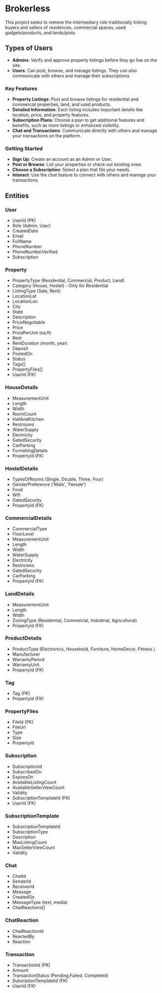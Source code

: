 # Brokerless

This project seeks to remove the intermediary role traditionally linking buyers and sellers of residences, commercial spaces, used gadgets/products, and lands/plots.

## Types of Users
- **Admins**: Verify and approve property listings before they go live on the site.
- **Users**: Can post, browse, and manage listings. They can also communicate with others and manage their subscriptions.


### Key Features
- **Property Listings**: Post and browse listings for residential and commercial properties, land, and used products.
- **Detailed Information**: Each listing includes important details like location, price, and property features.
- **Subscription Plans**: Choose a plan to get additional features and benefits, such as more listings or enhanced visibility.
- **Chat and Transactions**: Communicate directly with others and manage your transactions on the platform.

### Getting Started
- **Sign Up**: Create an account as an Admin or User.
- **Post or Browse**: List your properties or check out existing ones.
- **Choose a Subscription**: Select a plan that fits your needs.
- **Interact**: Use the chat feature to connect with others and manage your transactions.


## Entities

### User
- UserId (PK)
- Role (Admin, User)
- CreatedDate
- Email
- FullName
- PhoneNumber
- PhoneNumberVerified
- Subscription

### Property
- PropertyType (Residential, Commercial, Product, Land)
- Category (House, Hostel) - Only for Residential 
- ListingType (Sale, Rent)
- LocationLat
- LocationLon
- City
- State
- Description
- PriceNegotiable
- Price
- PricePerUnit (sq.ft)
- Rent 
- RentDuration (month, year)
- Deposit
- PostedOn
- Status
- Tags[]
- PropertyFiles[]
- UserId (FK)

### HouseDetails
- MeasurementUnit
- Length
- Width
- RoomCount
- HallAndKitchen
- Restrooms
- WaterSupply
- Electricity
- GatedSecurity
- CarParking
- FurnishingDetails
- PropertyId (FK)

### HostelDetails
- TypesOfRooms (Single, Double, Three, Four)
- GenderPreference ('Male', 'Female')
- Food
- Wifi
- GatedSecurity
- PropertyId (FK)

### CommercialDetails 
- CommercialType
- FloorLevel
- MeasurementUnit
- Length
- Width
- WaterSupply
- Electricity
- Restrooms
- GatedSecurity
- CarParking
- PropertyId (FK)

### LandDetails
- MeasurementUnit
- Length
- Width
- ZoningType (Residential, Commercial, Industrial, Agricultural)
- PropertyId (FK)

### ProductDetails
- ProductType (Electronics, Household, Furniture, HomeDecor, Fitness )
- Manufacturer
- WarrantyPeriod
- WarrantyUnit
- PropertyId (FK)


### Tag
- Tag (PK)
- PropertyId (FK)

### PropertyFiles
- FileId (PK)
- FileUrl
- Type
- Size
- PropertyId

### Subscription
- SubscriptionId
- SubscribedOn
- ExpiresOn
- AvailableListingCount
- AvailableSellerViewCount
- Validity
- SubscriptionTemplateId (FK)
- UserId (FK)

### SubscriptionTemplate
- SubscriptionTemplateId 
- SubscriptionType
- Description
- MaxListingCount
- MaxSellerViewCount
- Validity


### Chat
- ChatId
- SenderId
- ReceiverId
- Message
- CreatedOn
- MessageType (text, media)
- ChatReactions[]

### ChatReaction
- ChatReactionId
- ReactedBy
- Reaction

### Transaction
- TransactionId (PK)
- Amount 
- TransactionStatus (Pending,Failed, Completed)
- SubsriptionTemplateId (FK)
- UserId (FK)
